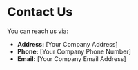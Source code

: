 # Contact Us

You can reach us via:

- **Address:** [Your Company Address]
- **Phone:** [Your Company Phone Number]
- **Email:** [Your Company Email Address]

